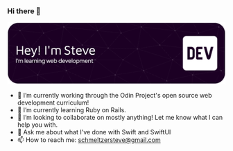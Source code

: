 ### Hi there 👋

![Header](./github-header-image.png)

- 🔭 I’m currently working through the Odin Project's open source web development curriculum!
- 🌱 I’m currently learning Ruby on Rails.
- 👯 I’m looking to collaborate on mostly anything! Let me know what I can help you with.
- 💬 Ask me about what I've done with Swift and SwiftUI
- 📫 How to reach me: schmeltzersteve@gmail.com
